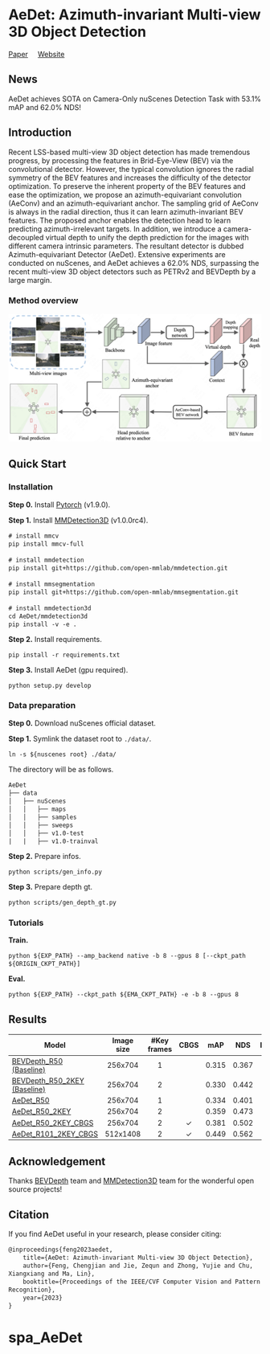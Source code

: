 
# AeDet: Azimuth-invariant Multi-view 3D Object Detection 
[Paper](https://arxiv.org/abs/2211.12501) &nbsp; &nbsp; [Website](https://fcjian.github.io/aedet)

## News
AeDet achieves SOTA on Camera-Only nuScenes Detection Task with 53.1% mAP and 62.0% NDS!

## Introduction
Recent LSS-based multi-view 3D object detection has made tremendous progress, by processing the features in Brid-Eye-View (BEV) via the convolutional detector. However, the typical convolution ignores the radial symmetry of the BEV features and increases the difficulty of the detector optimization. To preserve the inherent property of the BEV features and ease the optimization, we propose an azimuth-equivariant convolution (AeConv) and an azimuth-equivariant anchor. The sampling grid of AeConv is always in the radial direction, thus it can learn azimuth-invariant BEV features. The proposed anchor enables the detection head to learn predicting azimuth-irrelevant targets. In addition, we introduce a camera-decoupled virtual depth to unify the depth prediction for the images with different camera intrinsic parameters. The resultant detector is dubbed Azimuth-equivariant Detector (AeDet). Extensive experiments are conducted on nuScenes, and AeDet achieves a 62.0% NDS, surpassing the recent multi-view 3D object detectors such as PETRv2 and BEVDepth by a large margin.

### Method overview

![method overview](assets/overview.png)

## Quick Start
### Installation
**Step 0.** Install [Pytorch](https://pytorch.org/) (v1.9.0).

**Step 1.** Install [MMDetection3D](https://github.com/open-mmlab/mmdetection3d) (v1.0.0rc4).
```shell
# install mmcv
pip install mmcv-full

# install mmdetection
pip install git+https://github.com/open-mmlab/mmdetection.git

# install mmsegmentation
pip install git+https://github.com/open-mmlab/mmsegmentation.git

# install mmdetection3d
cd AeDet/mmdetection3d
pip install -v -e .
```
**Step 2.** Install requirements.
```shell
pip install -r requirements.txt
```
**Step 3.** Install AeDet (gpu required).
```shell
python setup.py develop
```

### Data preparation
**Step 0.** Download nuScenes official dataset.

**Step 1.** Symlink the dataset root to `./data/`.
```
ln -s ${nuscenes root} ./data/
```
The directory will be as follows.
```
AeDet
├── data
│   ├── nuScenes
│   │   ├── maps
│   │   ├── samples
│   │   ├── sweeps
│   │   ├── v1.0-test
|   |   ├── v1.0-trainval
```
**Step 2.** Prepare infos.
```
python scripts/gen_info.py
```
**Step 3.** Prepare depth gt.
```
python scripts/gen_depth_gt.py
```

### Tutorials
**Train.**
```
python ${EXP_PATH} --amp_backend native -b 8 --gpus 8 [--ckpt_path ${ORIGIN_CKPT_PATH}]
```
**Eval.**
```
python ${EXP_PATH} --ckpt_path ${EMA_CKPT_PATH} -e -b 8 --gpus 8
```

## Results
Model | Image size | #Key frames | CBGS |  mAP  |  NDS  |  Download
--- |:----------:|:-----------:|:---:|:-----:|:-----:|:---:
[BEVDepth_R50 (Baseline)](https://github.com/Megvii-BaseDetection/BEVDepth) |  256x704   |      1      |          | 0.315 | 0.367 |  --
[BEVDepth_R50_2KEY (Baseline)](https://github.com/Megvii-BaseDetection/BEVDepth) |  256x704   |      2      |          | 0.330 | 0.442 |  --
[AeDet_R50](exps/aedet/aedet_lss_r50_256x704_128x128_24e.py)   |  256x704   |      1      |          | 0.334 | 0.401 |  [google](https://drive.google.com/file/d/1S-NcWXs-7kTsw1qIZooGLMFw-LSBj93i/view?usp=sharing)
[AeDet_R50_2KEY](exps/aedet/aedet_lss_r50_256x704_128x128_24e_2key.py)   |  256x704   |      2      |          | 0.359 | 0.473 |  [google](https://drive.google.com/file/d/1mExxghQJLCDiuZmYhmpozW7iv0ixmrzj/view?usp=sharing)
[AeDet_R50_2KEY_CBGS](exps/aedet/aedet_lss_r50_256x704_128x128_20e_cbgs_2key.py)        |  256x704   |      2      |    &check;     | 0.381 | 0.502 |  [google](https://drive.google.com/file/d/19r3kCHGng3rBEHsgAskCXduKnB4Yu3Fq/view?usp=sharing)
[AeDet_R101_2KEY_CBGS](exps/aedet/aedet_lss_r101_512x1408_256x256_20e_cbgs_2key.py)        |  512x1408  |      2      |    &check;     | 0.449 | 0.562 |  [google](https://drive.google.com/file/d/16L-cH7YSTyDiaGV41JM3zY9QxbxW1tTR/view?usp=sharing)

## Acknowledgement

Thanks [BEVDepth](https://github.com/Megvii-BaseDetection/BEVDepth) team and [MMDetection3D](https://github.com/open-mmlab/mmdetection3d) team for the wonderful open source projects!

## Citation

If you find AeDet useful in your research, please consider citing:

```
@inproceedings{feng2023aedet,
    title={AeDet: Azimuth-invariant Multi-view 3D Object Detection},
    author={Feng, Chengjian and Jie, Zequn and Zhong, Yujie and Chu, Xiangxiang and Ma, Lin},
    booktitle={Proceedings of the IEEE/CVF Computer Vision and Pattern Recognition},
    year={2023}
}
```
# spa_AeDet
